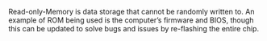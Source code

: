 Read-only-Memory is data storage that cannot be randomly written to. An example of ROM being used is the computer’s firmware and BIOS, though this can be updated to solve bugs and issues by re-flashing the entire chip.